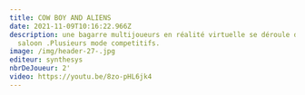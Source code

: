 ```yaml
---
title: COW BOY AND ALIENS
date: 2021-11-09T10:16:22.966Z
description: une bagarre multijoueurs en réalité virtuelle se déroule dans un
  saloon .Plusieurs mode competitifs.
image: /img/header-27-.jpg
editeur: synthesys
nbrDeJoueur: 2'
video: https://youtu.be/8zo-pHL6jk4
---
```

